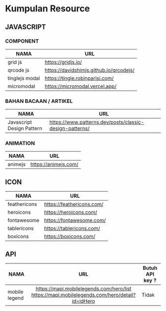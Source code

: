 # Kumpulan Resource

## JAVASCRIPT
### COMPONENT
|NAMA|URL|
|----|---|
|grid js|https://gridjs.io/|
|qrcode js|https://davidshimjs.github.io/qrcodejs/|
|tinglejs modal|https://tingle.robinparisi.com/|
|micromodal|https://micromodal.vercel.app/|

### BAHAN BACAAN / ARTIKEL
|NAMA|URL|
|----|---|
|Javascript Design Pattern|https://www.patterns.dev/posts/classic-design-patterns/|


### ANIMATION
|NAMA|URL|
|----|---|
|animejs|https://animejs.com/|

## ICON
|NAMA|URL|
|----|---|
|feathericons|https://feathericons.com/|
|heroicons|https://heroicons.com/|
|fontawesome|https://fontawesome.com/|
|tablericons|https://tablericons.com/|
|boxicons|https://boxicons.com/|

## API
|NAMA|URL|Butuh API key ?|
|----|:---:|---------------|
|mobile legend|https://mapi.mobilelegends.com/hero/list <br> https://mapi.mobilelegends.com/hero/detail?id=idHero|Tidak|


